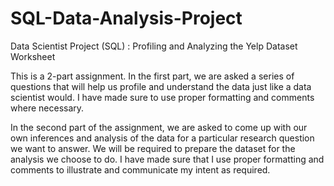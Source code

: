 # SQL-Data-Analysis-Project
Data Scientist Project (SQL) : Profiling and Analyzing the Yelp Dataset Worksheet

This is a 2-part assignment. In the first part, we are asked a series of questions that will help us profile and understand the data just like a data scientist would. I have made sure to use proper formatting and comments where necessary.

In the second part of the assignment, we are asked to come up with our own inferences and analysis of the data for a particular research question we want to answer. We will be required to prepare the dataset for the analysis we choose to do. I have made sure that I use proper formatting and comments to illustrate and communicate my intent as required.
